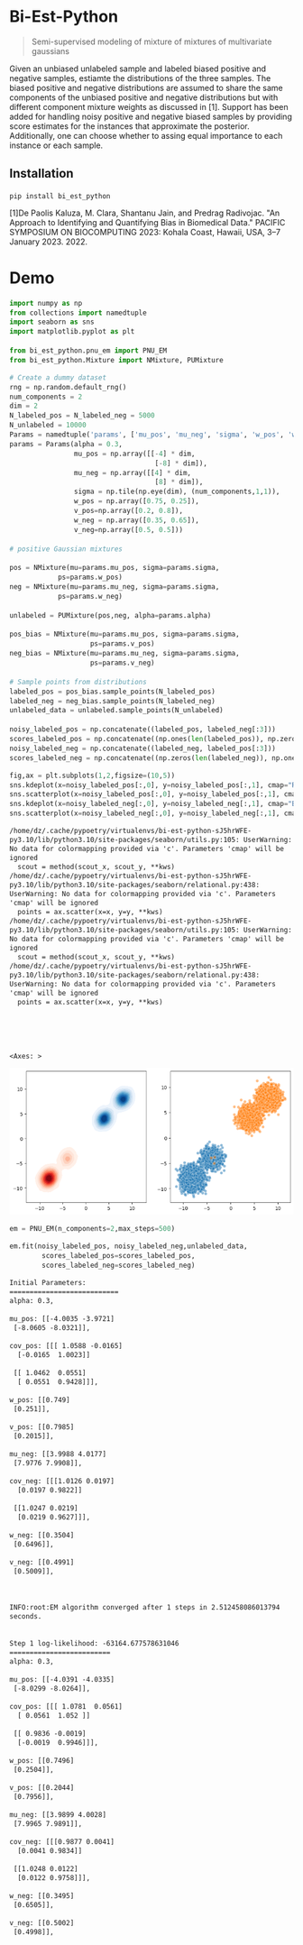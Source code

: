 # Bi-Est-Python
>Semi-supervised modeling of mixture of mixtures of multivariate gaussians

Given an unbiased unlabeled sample and labeled biased positive and negative samples, estiamte the distributions of the three samples. The biased positive and negative distributions are assumed to share the same components of the unbiased positive and negative distributions but with different component mixture weights as discussed in [1]. Support has been added for handling noisy positive and negative biased samples by providing score estimates for the instances that approximate the posterior. Additionally, one can choose whether to assing equal importance to each instance or each sample.

## Installation
`pip install bi_est_python`


[1]De Paolis Kaluza, M. Clara, Shantanu Jain, and Predrag Radivojac. "An Approach to Identifying and Quantifying Bias in Biomedical Data." PACIFIC SYMPOSIUM ON BIOCOMPUTING 2023: Kohala Coast, Hawaii, USA, 3–7 January 2023. 2022.

# Demo


```python
import numpy as np
from collections import namedtuple
import seaborn as sns
import matplotlib.pyplot as plt

from bi_est_python.pnu_em import PNU_EM
from bi_est_python.Mixture import NMixture, PUMixture
```


```python
# Create a dummy dataset
rng = np.random.default_rng()
num_components = 2
dim = 2
N_labeled_pos = N_labeled_neg = 5000
N_unlabeled = 10000
Params = namedtuple('params', ['mu_pos', 'mu_neg', 'sigma', 'w_pos', 'w_neg', 'alpha', 'v_pos', 'v_neg'])
params = Params(alpha = 0.3,
                mu_pos = np.array([[-4] * dim,
                                    [-8] * dim]),
                mu_neg = np.array([[4] * dim,
                                    [8] * dim]),
                sigma = np.tile(np.eye(dim), (num_components,1,1)),
                w_pos = np.array([0.75, 0.25]),
                v_pos=np.array([0.2, 0.8]),
                w_neg = np.array([0.35, 0.65]),
                v_neg=np.array([0.5, 0.5]))

# positive Gaussian mixtures

pos = NMixture(mu=params.mu_pos, sigma=params.sigma, 
            ps=params.w_pos)
neg = NMixture(mu=params.mu_neg, sigma=params.sigma, 
            ps=params.w_neg)

unlabeled = PUMixture(pos,neg, alpha=params.alpha)

pos_bias = NMixture(mu=params.mu_pos, sigma=params.sigma, 
                    ps=params.v_pos)
neg_bias = NMixture(mu=params.mu_neg, sigma=params.sigma,
                    ps=params.v_neg)

# Sample points from distributions
labeled_pos = pos_bias.sample_points(N_labeled_pos)
labeled_neg = neg_bias.sample_points(N_labeled_neg)
unlabeled_data = unlabeled.sample_points(N_unlabeled)

noisy_labeled_pos = np.concatenate((labeled_pos, labeled_neg[:3]))
scores_labeled_pos = np.concatenate((np.ones(len(labeled_pos)), np.zeros(3)))
noisy_labeled_neg = np.concatenate((labeled_neg, labeled_pos[:3]))
scores_labeled_neg = np.concatenate((np.zeros(len(labeled_neg)), np.ones(3)))
```


```python
fig,ax = plt.subplots(1,2,figsize=(10,5))
sns.kdeplot(x=noisy_labeled_pos[:,0], y=noisy_labeled_pos[:,1], cmap="Reds", fill=True, ax=ax[0])
sns.scatterplot(x=noisy_labeled_pos[:,0], y=noisy_labeled_pos[:,1], cmap="Reds", ax=ax[1],alpha=.5)
sns.kdeplot(x=noisy_labeled_neg[:,0], y=noisy_labeled_neg[:,1], cmap="Blues", fill=True, ax=ax[0])
sns.scatterplot(x=noisy_labeled_neg[:,0], y=noisy_labeled_neg[:,1], cmap="Blues", ax=ax[1],alpha=.5)

```

    /home/dz/.cache/pypoetry/virtualenvs/bi-est-python-sJ5hrWFE-py3.10/lib/python3.10/site-packages/seaborn/utils.py:105: UserWarning: No data for colormapping provided via 'c'. Parameters 'cmap' will be ignored
      scout = method(scout_x, scout_y, **kws)
    /home/dz/.cache/pypoetry/virtualenvs/bi-est-python-sJ5hrWFE-py3.10/lib/python3.10/site-packages/seaborn/relational.py:438: UserWarning: No data for colormapping provided via 'c'. Parameters 'cmap' will be ignored
      points = ax.scatter(x=x, y=y, **kws)
    /home/dz/.cache/pypoetry/virtualenvs/bi-est-python-sJ5hrWFE-py3.10/lib/python3.10/site-packages/seaborn/utils.py:105: UserWarning: No data for colormapping provided via 'c'. Parameters 'cmap' will be ignored
      scout = method(scout_x, scout_y, **kws)
    /home/dz/.cache/pypoetry/virtualenvs/bi-est-python-sJ5hrWFE-py3.10/lib/python3.10/site-packages/seaborn/relational.py:438: UserWarning: No data for colormapping provided via 'c'. Parameters 'cmap' will be ignored
      points = ax.scatter(x=x, y=y, **kws)





    <Axes: >




    
![png](README_files/README_4_2.png)
    



```python
em = PNU_EM(n_components=2,max_steps=500)
```


```python
em.fit(noisy_labeled_pos, noisy_labeled_neg,unlabeled_data,
        scores_labeled_pos=scores_labeled_pos,
        scores_labeled_neg=scores_labeled_neg)
```

    Initial Parameters:
    ===========================
    alpha: 0.3,
    
    mu_pos: [[-4.0035 -3.9721]
     [-8.0605 -8.0321]],
    
    cov_pos: [[[ 1.0588 -0.0165]
      [-0.0165  1.0023]]
    
     [[ 1.0462  0.0551]
      [ 0.0551  0.9428]]],
    
    w_pos: [[0.749]
     [0.251]],
    
    v_pos: [[0.7985]
     [0.2015]],
    
    mu_neg: [[3.9988 4.0177]
     [7.9776 7.9908]],
    
    cov_neg: [[[1.0126 0.0197]
      [0.0197 0.9822]]
    
     [[1.0247 0.0219]
      [0.0219 0.9627]]],
    
    w_neg: [[0.3504]
     [0.6496]],
    
    v_neg: [[0.4991]
     [0.5009]],
    


    INFO:root:EM algorithm converged after 1 steps in 2.512458086013794 seconds.


    Step 1 log-likelihood: -63164.677578631046
    =========================
    alpha: 0.3,
    
    mu_pos: [[-4.0391 -4.0335]
     [-8.0299 -8.0264]],
    
    cov_pos: [[[ 1.0781  0.0561]
      [ 0.0561  1.052 ]]
    
     [[ 0.9836 -0.0019]
      [-0.0019  0.9946]]],
    
    w_pos: [[0.7496]
     [0.2504]],
    
    v_pos: [[0.2044]
     [0.7956]],
    
    mu_neg: [[3.9899 4.0028]
     [7.9965 7.9891]],
    
    cov_neg: [[[0.9877 0.0041]
      [0.0041 0.9834]]
    
     [[1.0248 0.0122]
      [0.0122 0.9758]]],
    
    w_neg: [[0.3495]
     [0.6505]],
    
    v_neg: [[0.5002]
     [0.4998]],
    



```python

```
